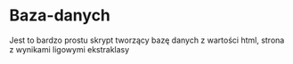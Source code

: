 # Baza-danych
Jest to bardzo prostu skrypt tworzący bazę danych z wartości html, strona z wynikami ligowymi ekstraklasy
